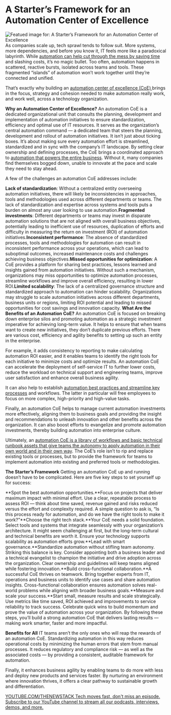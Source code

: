 # A Starter’s Framework for an Automation Center of Excellence
![Featued image for: A Starter’s Framework for an Automation Center of Excellence](https://cdn.thenewstack.io/media/2024/12/9595792a-automation-1024x576.jpg)
As companies scale up, tech sprawl tends to follow suit. More systems, more dependencies, and before you know it, IT feels more like a paradoxical labyrinth. While [automation can help cut through the mess by saving time](https://thenewstack.io/tale-of-2-responders-how-automation-can-save-time-and-toil/) and slashing costs, it’s no magic bullet. Too often, automation happens in scattered, reactive bursts, isolated across teams and tools. These fragmented “islands” of automation won’t work together until they’re connected and unified.

That’s exactly why building an [automation center of excellence (CoE) ](https://thenewstack.io/unlocking-operational-excellence-with-ai-and-automation/) brings in the focus, strategy and cohesion needed to make automation really work, and work well, across a technology organization.

**Why an Automation Center of Excellence?**
An automation CoE is a dedicated organizational unit that consults the planning, development and implementation of automation initiatives to ensure standardization, efficiency and optimal use of IT resources. It serves as the organization’s central automation command — a dedicated team that steers the planning, development and rollout of automation initiatives. It isn’t just about ticking boxes. It’s about making sure every automation effort is streamlined, standardized and in sync with the company’s IT landscape. By setting clear ownership and defining processes, the CoE brings a coordinated approach to [automation that powers the entire business](https://thenewstack.io/ai-powered-automation-is-critical-to-it-resilience-and-adaptability/). Without it, many companies find themselves bogged down, unable to innovate at the pace and scale they need to stay ahead.

A few of the challenges an automation CoE addresses include:

**Lack of standardization**: Without a centralized entity overseeing automation initiatives, there will likely be inconsistencies in approaches, tools and methodologies used across different departments or teams. The lack of standardization and expertise across systems and tools puts a burden on almost any user looking to use automation.**Fragmented investments**: Different departments or teams may invest in disparate automation solutions that are not aligned with overall business objectives, potentially leading to inefficient use of resources, duplication of efforts and difficulty in measuring the return on investment (ROI) of automation initiatives.**Inconsistent performance**: The absence of standardized processes, tools and methodologies for automation can result in inconsistent performance across your operations, which can lead to suboptimal outcomes, increased maintenance costs and challenges achieving business objectives.**Missed opportunities for optimization**: A CoE provides a platform for sharing best practices, lessons learned and insights gained from automation initiatives. Without such a mechanism, organizations may miss opportunities to optimize automation processes, streamline workflows and improve overall efficiency, resulting in lower ROI.**Limited scalability**: The lack of a centralized governance structure and standardized approach to automation can hinder scalability. Organizations may struggle to scale automation initiatives across different departments, business units or regions, limiting ROI potential and leading to missed opportunities for cost savings and innovation capacity.
**What Are the Benefits of an Automation CoE?**
An automation CoE is focused on breaking down enterprise silos and promoting automation as a strategic investment imperative for achieving long-term value. It helps to ensure that when teams want to create new initiatives, they don’t duplicate previous efforts. There are various cost, efficiency and agility benefits to setting up such an entity in the enterprise.

For example, it adds consistency to reporting to make calculating automation ROI easier, and it enables teams to identify the right tools for each initiative to minimize costs and optimize results. An automation CoE can accelerate the deployment of self-service IT to further lower costs, reduce the workload on technical support and engineering teams, improve user satisfaction and enhance overall business agility.

It can also help to establish [automation best practices and streamline key processes](https://thenewstack.io/five-ways-process-automation-can-streamline-itops/) and workflows. The latter in particular will free employees to focus on more complex, high-priority and high-value tasks.

Finally, an automation CoE helps to manage current automation investments more effectively, aligning them to business goals and providing the insight and recommendations to unleash innovation and other benefits across the organization. It can also boost efforts to evangelize and promote automation investments, thereby building automation into enterprise culture.

Ultimately, an [automation CoE is a library of workflows and basic technical runbook assets that give teams the autonomy to apply automation in their own world and in their own way](https://thenewstack.io/three-ways-automation-can-improve-workplace-culture/). The CoE’s role isn’t to rip and replace existing tools or processes, but to provide the framework for teams to implement automation into existing and preferred tools or methodologies.

**The Starter’s Framework**
Getting an automation CoE up and running doesn’t have to be complicated. Here are five key steps to set yourself up for success:

**Spot the best automation opportunities.**Focus on projects that deliver maximum impact with minimal effort. Use a clear, repeatable process to assess ROI — think about time saved, revenue gained and risks reduced versus the effort and complexity required. A simple question to ask is, “Is this process ready for automation, and do we have the right tools to make it work?”**Choose the right tech stack.**Your CoE needs a solid foundation. Select tools and systems that integrate seamlessly with your organization’s architecture. It might seem challenging at first, but the long-term cultural and technical benefits are worth it. Ensure your technology supports scalability as automation efforts grow.**Lead with smart governance.**Standardize automation without stifling team autonomy. Striking this balance is key. Consider appointing both a business leader and a technical evangelist to champion the initiative and drive adoption across the organization. Clear ownership and guidelines will keep teams aligned while fostering innovation.**Build cross-functional collaboration.**A successful CoE thrives on teamwork. Bring together experts from IT, operations and business units to identify use cases and share automation insights. Cross-functional collaboration ensures automation solves real-world problems while aligning with broader business goals.**Measure and scale your success.**Start small, measure results and scale strategically. Use metrics like time saved, ROI achieved and improvements to service reliability to track success. Celebrate quick wins to build momentum and prove the value of automation across your organization.
By following these steps, you’ll build a strong automation CoE that delivers lasting results — making work smarter, faster and more impactful.

**Benefits for All**
IT teams aren’t the only ones who will reap the rewards of an automation CoE. Standardizing automation in this way reduces operational costs by minimizing the human errors that stem from manual processes. It reduces regulatory and compliance risk — as well as the associated costs — by providing a consistent, auditable framework for automation.

Finally, it enhances business agility by enabling teams to do more with less and deploy new products and services faster. By nurturing an environment where innovation thrives, it offers a clear pathway to sustainable growth and differentiation.

[
YOUTUBE.COM/THENEWSTACK
Tech moves fast, don't miss an episode. Subscribe to our YouTube
channel to stream all our podcasts, interviews, demos, and more.
](https://youtube.com/thenewstack?sub_confirmation=1)